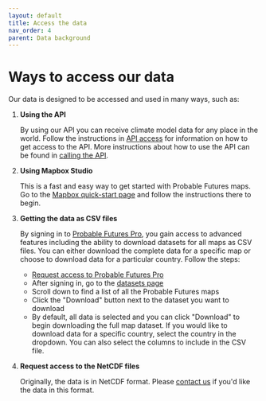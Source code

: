 ```yaml
---
layout: default
title: Access the data
nav_order: 4
parent: Data background
---
```


# Ways to access our data

Our data is designed to be accessed and used in many ways, such as:

1.  **Using the API**

    By using our API you can receive climate model data for any place in the world. Follow the instructions in [API access](./api-access.md) for information on how to get access to the API. More instructions about how to use the API can be found in [calling the API](./calling-the-api.md).

2.  **Using Mapbox Studio**

    This is a fast and easy way to get started with Probable Futures maps. Go to the [Mapbox quick-start page](./mapbox-quick-start.md) and follow the instructions there to begin.

3.  **Getting the data as CSV files**

    By signing in to [Probable Futures Pro](https://probablefutures.org/pro/), you gain access to advanced features including the ability to download datasets for all maps as CSV files. You can either download the complete data for a specific map or choose to download data for a particular country. Follow the steps:

    -   [Request access to Probable Futures Pro](https://airtable.com/shrOMfMgh7EoHajKN)
    -   After signing in, go to the [datasets page](https://pro.probablefutures.org/dashboard/datasets)
    -   Scroll down to find a list of all the Probable Futures maps
    -   Click the "Download" button next to the dataset you want to download
    -   By default, all data is selected and you can click "Download" to begin downloading the full map dataset. If you would like to download data for a specific country, select the country in the dropdown. You can also select the columns to include in the CSV file.

4.  **Request access to the NetCDF files**

    Originally, the data is in NetCDF format. Please [contact us](https://probablefutures.org/contact/) if you'd like the data in this format.
